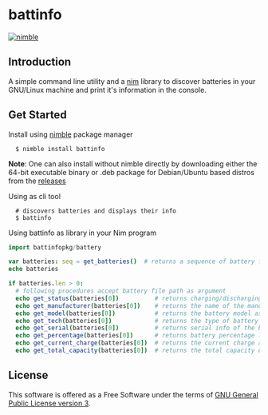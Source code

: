 # battinfo

[![nimble](https://raw.githubusercontent.com/yglukhov/nimble-tag/master/nimble.png)](https://github.com/yglukhov/nimble-tag)

## Introduction

A simple command line utility and a [nim](https://nim-lang.org) library to discover batteries in your GNU/Linux machine and print it's information in the console.

## Get Started

Install using [nimble](https://github.com/nim-lang/nimble#readme) package manager

   ```shell
	 $ nimble install battinfo
   ```

**Note**: One can also install without nimble directly by downloading either the 64-bit executable binary or .deb package for Debian/Ubuntu based distros from the [releases](https://gitlab.com/prashere/battinfo/-/releases)


Using as cli tool

   ```shell
	 # discovers batteries and displays their info
	 $ battinfo
   ```

Using battinfo as library in your Nim program

```nim
import battinfopkg/battery

var batteries: seq = get_batteries()  # returns a sequence of battery files found in the system.
echo batteries

if batteries.len > 0:
  # following procedures accept battery file path as argument
  echo get_status(batteries[0])          # returns charging/discharging status as string
  echo get_manufacturer(batteries[0])    # returns the name of the manufacturer as string
  echo get_model(batteries[0])           # returns the battery model as string
  echo get_tech(batteries[0])            # returns the type of battery as string
  echo get_serial(batteries[0])          # returns serial info of the battery as string
  echo get_percentage(batteries[0])      # returns battery percentage left as int
  echo get_current_charge(batteries[0])  # returns the current charge as float
  echo get_total_capacity(batteries[0])  # returns the total capacity of the battery as float
```

## License

This software is offered as a Free Software under the terms of [GNU General Public License version 3](https://www.gnu.org/licenses/gpl-3.0.en.html).
